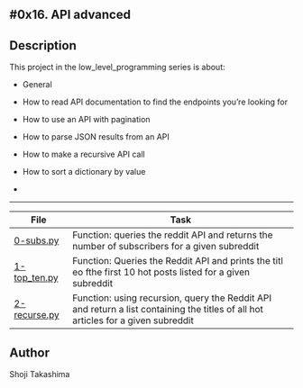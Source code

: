 #0x16. API advanced
---
## Description

This project in the low_level_programming series is about:

*  General

*  How to read API documentation to find the endpoints you’re looking for

*  How to use an API with pagination

*  How to parse JSON results from an API

*  How to make a recursive API call

*  How to sort a dictionary by value

*  

---
File|Task
---|---
[0-subs.py](./0-subs.py) | Function: queries the reddit API and returns the number of subscribers for a given subreddit
[1-top_ten.py](./1-top_ten.py) | Function: Queries the Reddit API and prints the titl eo fthe first 10 hot posts listed for a given subreddit
[2-recurse.py](./2-recurse.py) | Function: using recursion, query the Reddit API and return a list containing the titles of all hot articles for a given subreddit

## Author
 Shoji Takashima
